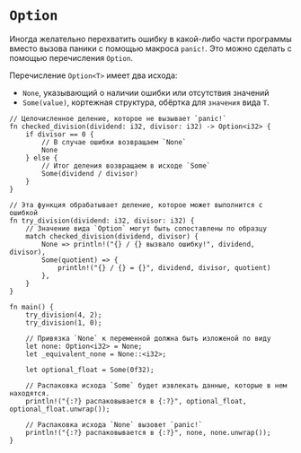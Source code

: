 # `Option`

Иногда желательно перехватить ошибку в какой-либо части программы
вместо вызова паники с помощью макроса `panic!`. Это можно сделать
с помощью перечисления `Option`.

Перечисление `Option<T>` имеет два исхода:

* `None`, указывающий о наличии ошибки или отсутствия значений
* `Some(value)`, кортежная структура, обёртка для `значения` вида `T`.

```rust,editable,ignore,mdbook-runnable
// Целочисленное деление, которое не вызывает `panic!`
fn checked_division(dividend: i32, divisor: i32) -> Option<i32> {
    if divisor == 0 {
        // В случае ошибки возвращаем `None`
        None
    } else {
        // Итог деления возвращаем в исходе `Some`
        Some(dividend / divisor)
    }
}

// Эта функция обрабатывает деление, которое может выполнится с ошибкой
fn try_division(dividend: i32, divisor: i32) {
    // Значение вида `Option` могут быть сопоставлены по образцу
    match checked_division(dividend, divisor) {
        None => println!("{} / {} вызвало ошибку!", dividend, divisor),
        Some(quotient) => {
            println!("{} / {} = {}", dividend, divisor, quotient)
        },
    }
}

fn main() {
    try_division(4, 2);
    try_division(1, 0);

    // Привязка `None` к переменной должна быть изложеной по виду
    let none: Option<i32> = None;
    let _equivalent_none = None::<i32>;

    let optional_float = Some(0f32);

    // Распаковка исхода `Some` будет извлекать данные, которые в нем находятся.
    println!("{:?} распаковывается в {:?}", optional_float, optional_float.unwrap());

    // Распаковка исхода `None` вызовет `panic!`
    println!("{:?} распаковывается в {:?}", none, none.unwrap());
}
```
